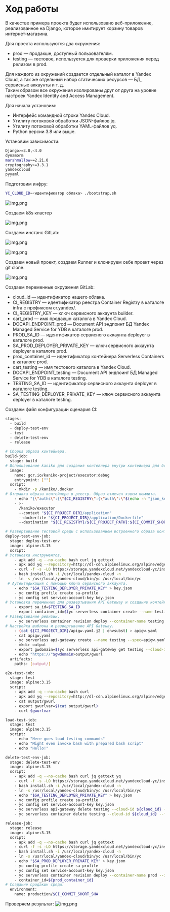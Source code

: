 # Ход работы

В качестве примера проекта будет использовано веб-приложение, реализованное на Django, которое имитирует корзину товаров интернет-магазина. <br>

Для проекта используются два окружения:

- prod — продакшн, доступный пользователям.<br>
- testing — тестовое, используется для проверки приложения перед релизом в prod.

Для каждого из окружений создается отдельный каталог в Yandex Cloud, а так же отдельный набор статических ресурсов — БД, сервисные аккаунты и т. д. <br>
Таким образом все окружения изолированы друг от друга на уровне настроек Yandex Identity and Access Management.

Для начала установим:
- Интерфейс командной строки Yandex Cloud.
- Утилиту потоковой обработки JSON-файлов jq.
- Утилиту потоковой обработки YAML-файлов yq.
- Python версии 3.8 или выше.

Установим зависимости:
```bash
Django>=3.0,<4.0
dynamorm
marshmallow==2.21.0
cryptography>=3.3.1
yandexcloud
pyyaml
```
Подготовим инфру:
```bash
YC_CLOUD_ID=<идентификатор облака> ./bootstrap.sh
```

![img.png](files/infra.png)


Создаем k8s кластер

![img.png](files/k8s-create.png)

Создаем инстанс GitLab:

![img.png](files/git-create.png)

![img.png](files/git-welcome.png)

Создаем новый проект, создаем Runner и клонируем себе проект через git clone.

![img.png](files/git-project.png)

Создаем переменные окружения GitLab:
- cloud_id — идентификатор нашего облака.
- CI_REGISTRY — идентификатор реестра Container Registry в каталоге infra с префиксом cr.yandex/.
- CI_REGISTRY_KEY — ключ сервисного аккаунта builder.
- cart_prod — имя продакшн каталога в Yandex Cloud.
- DOCAPI_ENDPOINT_prod — Document API эндпоинт БД Yandex Managed Service for YDB в каталоге prod.
- PROD_SA_ID — идентификатор сервисного аккаунта deployer в каталоге prod.
- SA_PROD_DEPLOYER_PRIVATE_KEY — ключ сервисного аккаунта deployer в каталоге prod.
- prod_container_id — идентификатор контейнера Serverless Containers в каталоге prod.
- cart_testing — имя тестового каталога в Yandex Cloud.
- DOCAPI_ENDPOINT_testing — Document API эндпоинт БД Managed Service for YDB в каталоге testing.
- TESTING_SA_ID — идентификатор сервисного аккаунта deployer в каталоге testing.
- SA_TESTING_DEPLOYER_PRIVATE_KEY — ключ сервисного аккаунта deployer в каталоге testing.

Создаем файл конфигурации сценария CI:

```bash
stages:
  - build
  - deploy-test-env
  - test
  - delete-test-env
  - release

# Сборка образа контейнера.
build-job:
  stage: build
# Использование kaniko для создания контейнера внутри контейнера для большей безопасности.
  image:
    name: gcr.io/kaniko-project/executor:debug
    entrypoint: [""]
  script:
    - mkdir -p /kaniko/.docker
# Отправка образа контейнера в реестр. Образ отмечен хэшем коммита.
    - echo "{\"auths\":{\"$CI_REGISTRY\":{\"auth\":\"$(echo -n "json_key:${CI_REGISTRY_KEY}" | base64 | tr -d '\n' )\"}}}" > /kaniko/.docker/config.json
    - >-
      /kaniko/executor
      --context "${CI_PROJECT_DIR}/application"
      --dockerfile "${CI_PROJECT_DIR}/application/Dockerfile"
      --destination "${CI_REGISTRY}/${CI_PROJECT_PATH}:${CI_COMMIT_SHORT_SHA}"

# Развертывание тестовой среды с использованием встроенного образа контейнера.
deploy-test-env-job:
  stage: deploy-test-env
  image: alpine:3.15
  script:
# Установка инструментов.
    - apk add -q --no-cache bash curl jq gettext
    - apk add yq --repository=http://dl-cdn.alpinelinux.org/alpine/edge/community
    - curl -f -s -LO https://storage.yandexcloud.net/yandexcloud-yc/install.sh
    - bash install.sh -i /usr/local/yandex-cloud -n
    - ln -s /usr/local/yandex-cloud/bin/yc /usr/local/bin/yc
 # Аутентификация с помощью ключа сервисного аккаунта.
    - echo "$SA_TESTING_DEPLOYER_PRIVATE_KEY" > key.json
    - yc config profile create sa-profile
    - yc config set service-account-key key.json
# Установка переменных для развертывания API Gateway и создание контейнера.
    - export sa_id=$TESTING_SA_ID
    - export container_id=$(yc serverless container create --name testing --cloud-id ${cloud_id} --folder-name ${cart_testing} | yq .id)
# Развертывание ревизии.
    - yc serverless container revision deploy --container-name testing --image "${CI_REGISTRY}/${CI_PROJECT_PATH}:${CI_COMMIT_SHORT_SHA}" --cores 1 --memory 512mb --concurrency 1 --execution-timeout 10s --cloud-id ${cloud_id} --folder-name ${cart_testing} --service-account-id ${TESTING_SA_ID} --environment DOCAPI_ENDPOINT=${DOCAPI_ENDPOINT_testing},DB_TABLE_PREFIX='' --secret environment-variable=AWS_ACCESS_KEY_ID,name=cart-app,key=AWS_ACCESS_KEY_ID --secret environment-variable=AWS_SECRET_ACCESS_KEY,name=cart-app,key=AWS_SECRET_ACCESS_KEY --secret environment-variable=SECRET_KEY,name=cart-app,key=SECRET_KEY
# Настройка шаблона и развертывание API Gateway.
    - (cat ${CI_PROJECT_DIR}/apigw.yaml.j2 | envsubst) > apigw.yaml
    - cat apigw.yaml
    - yc serverless api-gateway create --name testing --spec=apigw.yaml --description "created from gitlab CI" --cloud-id ${cloud_id} --folder-name ${cart_testing}
    - mkdir output
    - export gwdomain=$(yc serverless api-gateway get testing --cloud-id ${cloud_id} --folder-name ${cart_testing} | yq .domain)
    - echo "https://"$gwdomain>output/gwurl
  artifacts:
    paths: [output/]

e2e-test-job:
  stage: test
  image: alpine:3.15
  script:
    - apk add -q --no-cache bash curl
    - apk add yq --repository=http://dl-cdn.alpinelinux.org/alpine/edge/community
    - cat output/gwurl
    - export gwurlvar=$(cat output/gwurl)
    - curl $gwurlvar

load-test-job:
  stage: test
  image: alpine:3.15
  script:
    - echo "Here goes load testing commands"
    - echo "Might even invoke bash with prepared bash script"
    - echo "Hello!"

delete-test-env-job:
  stage: delete-test-env
  image: alpine:3.15
  script:
    - apk add -q --no-cache bash curl jq gettext yq
    - curl -f -s -LO https://storage.yandexcloud.net/yandexcloud-yc/install.sh
    - bash install.sh -i /usr/local/yandex-cloud -n
    - ln -s /usr/local/yandex-cloud/bin/yc /usr/local/bin/yc
    - echo "$SA_TESTING_DEPLOYER_PRIVATE_KEY" > key.json
    - yc config profile create sa-profile
    - yc config set service-account-key key.json
    - yc serverless api-gateway delete testing --cloud-id ${cloud_id} --folder-name ${cart_testing}
    - yc serverless container delete testing --cloud-id ${cloud_id} --folder-name ${cart_testing}

release-job:
  stage: release
  image: alpine:3.15
  script:
    - apk add -q --no-cache bash curl jq gettext
    - curl -f -s -LO https://storage.yandexcloud.net/yandexcloud-yc/install.sh
    - bash install.sh -i /usr/local/yandex-cloud -n
    - ln -s /usr/local/yandex-cloud/bin/yc /usr/local/bin/yc
    - echo "$SA_PROD_DEPLOYER_PRIVATE_KEY" > key.json
    - yc config profile create sa-profile
    - yc config set service-account-key key.json
    - yc serverless container revision deploy --container-name prod --image "${CI_REGISTRY}/${CI_PROJECT_PATH}:${CI_COMMIT_SHORT_SHA}" --cores 1 --memory 512mb --concurrency 1 --execution-timeout 10s --cloud-id ${cloud_id} --folder-name ${cart_prod} --service-account-id ${PROD_SA_ID} --environment DOCAPI_ENDPOINT=${DOCAPI_ENDPOINT_prod},DB_TABLE_PREFIX='' --secret environment-variable=AWS_ACCESS_KEY_ID,name=cart-app,key=AWS_ACCESS_KEY_ID --secret environment-variable=AWS_SECRET_ACCESS_KEY,name=cart-app,key=AWS_SECRET_ACCESS_KEY --secret environment-variable=SECRET_KEY,name=cart-app,key=SECRET_KEY
    - container_id=${prod_container_id}
# Создание продакшн среды.
  environment:
    name: production/$CI_COMMIT_SHORT_SHA
```

Проверяем результат:
![img.png](files/pipline.png)